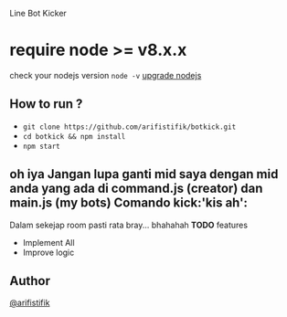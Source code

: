 Line Bot Kicker

# require node >= v8.x.x
check your nodejs version
`node -v`
[upgrade nodejs](https://google.com/)


How to run ?
------
- `git clone https://github.com/arifistifik/botkick.git`
- `cd botkick && npm install`
- `npm start`

 oh iya
 Jangan lupa ganti mid saya dengan mid anda yang ada di command.js (creator) dan main.js (my bots)
Comando kick:'kis ah':
----
 Dalam sekejap room pasti rata bray...
 bhahahah
**TODO** features
- Implement All 
- Improve logic

Author
------
[@arifistifik](https://instagram.com/arifistifik)
